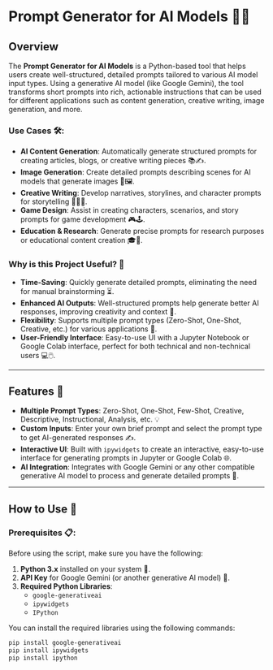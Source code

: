# Prompt Generator for AI Models 🧠✨

## Overview

The **Prompt Generator for AI Models** is a Python-based tool that helps users create well-structured, detailed prompts tailored to various AI model input types. Using a generative AI model (like Google Gemini), the tool transforms short prompts into rich, actionable instructions that can be used for different applications such as content generation, creative writing, image generation, and more.

### Use Cases 🛠️:
- **AI Content Generation**: Automatically generate structured prompts for creating articles, blogs, or creative writing pieces 📚✍️.
- **Image Generation**: Create detailed prompts describing scenes for AI models that generate images 🎨🖼️.
- **Creative Writing**: Develop narratives, storylines, and character prompts for storytelling 📖🧙‍♂️.
- **Game Design**: Assist in creating characters, scenarios, and story prompts for game development 🎮🕹️.
- **Education & Research**: Generate precise prompts for research purposes or educational content creation 🎓🔬.

### Why is this Project Useful? 🤔
- **Time-Saving**: Quickly generate detailed prompts, eliminating the need for manual brainstorming ⏳.
- **Enhanced AI Outputs**: Well-structured prompts help generate better AI responses, improving creativity and context 🎯.
- **Flexibility**: Supports multiple prompt types (Zero-Shot, One-Shot, Creative, etc.) for various applications 🔄.
- **User-Friendly Interface**: Easy-to-use UI with a Jupyter Notebook or Google Colab interface, perfect for both technical and non-technical users 💻🖱️.

---

## Features 🌟

- **Multiple Prompt Types**: Zero-Shot, One-Shot, Few-Shot, Creative, Descriptive, Instructional, Analysis, etc. 💡
- **Custom Inputs**: Enter your own brief prompt and select the prompt type to get AI-generated responses ✍️.
- **Interactive UI**: Built with `ipywidgets` to create an interactive, easy-to-use interface for generating prompts in Jupyter or Google Colab 🌐.
- **AI Integration**: Integrates with Google Gemini or any other compatible generative AI model to process and generate detailed prompts 🤖.

---

## How to Use 🚀

### Prerequisites 📋:

Before using the script, make sure you have the following:

1. **Python 3.x** installed on your system 🐍.
2. **API Key** for Google Gemini (or another generative AI model) 🔑.
3. **Required Python Libraries**:
   - `google-generativeai`
   - `ipywidgets`
   - `IPython`

You can install the required libraries using the following commands:

```bash
pip install google-generativeai
pip install ipywidgets
pip install ipython
